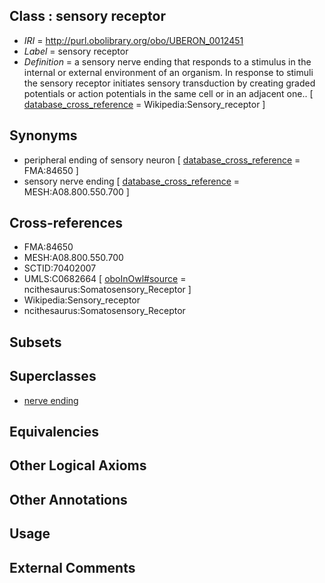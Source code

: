 
## Class : sensory receptor

 * *IRI* = http://purl.obolibrary.org/obo/UBERON_0012451
 * *Label* = sensory receptor
 * *Definition* = a sensory nerve ending that responds to a stimulus in the internal or external environment of an organism. In response to stimuli the sensory receptor initiates sensory transduction by creating graded potentials or action potentials in the same cell or in an adjacent one.. [ [database_cross_reference](../../ef/oboInOwl#hasDbXref.md) = Wikipedia:Sensory_receptor ]

## Synonyms

 * peripheral ending of sensory neuron [ [database_cross_reference](../../ef/oboInOwl#hasDbXref.md) = FMA:84650 ]
 * sensory nerve ending [ [database_cross_reference](../../ef/oboInOwl#hasDbXref.md) = MESH:A08.800.550.700 ]

## Cross-references

 * FMA:84650
 * MESH:A08.800.550.700
 * SCTID:70402007
 * UMLS:C0682664 [ [oboInOwl#source](../../ce/oboInOwl#source.md) = ncithesaurus:Somatosensory_Receptor ]
 * Wikipedia:Sensory_receptor
 * ncithesaurus:Somatosensory_Receptor

## Subsets


## Superclasses

 * [nerve ending](../../UBERON/53/UBERON_0012453.md)

## Equivalencies


## Other Logical Axioms


## Other Annotations


## Usage


## External Comments

